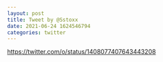 ```yaml
--- 
layout: post 
title: Tweet by @Sstoxx 
date: 2021-06-24 1624546794 
categories: twitter 
--- 
```

https://twitter.com/o/status/1408077407643443208